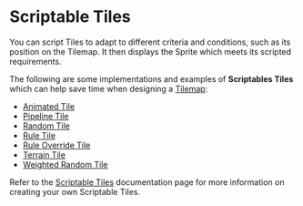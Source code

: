 # Scriptable Tiles

You can script Tiles to adapt to different criteria and conditions, such as its position on the Tilemap. It then displays the Sprite which meets its scripted requirements.

The following are some implementations and examples of __Scriptables Tiles__ which can help save time when designing a [Tilemap](https://docs.unity3d.com/Manual/class-Tilemap.html):


- [Animated Tile](AnimatedTile.md)
- [Pipeline Tile](PipelineTile.md)
- [Random Tile](RandomTile.md)
- [Rule Tile](RuleTile.md)
- [Rule Override Tile](RuleOverrideTile.md)
- [Terrain Tile](TerrainTile.md)
- [Weighted Random Tile](WeightedRandomTile.md)

Refer to the [Scriptable Tiles](https://docs.unity3d.com/Manual/Tilemap-ScriptableTiles.html) documentation page for more information on creating your own Scriptable Tiles.